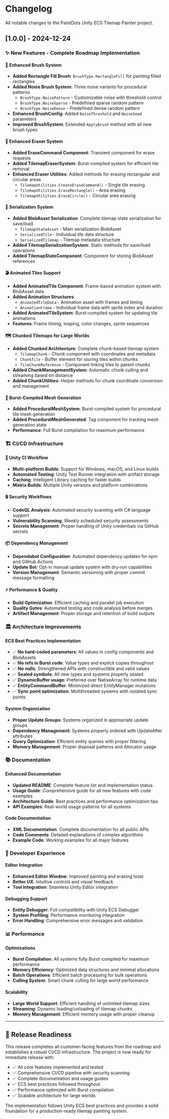 # Changelog

All notable changes to the PaintDots Unity ECS Tilemap Painter project.

## [1.0.0] - 2024-12-24

### ✨ New Features - Complete Roadmap Implementation

#### 🎨 Enhanced Brush System
- **Added Rectangle Fill Brush**: `BrushType.RectangleFill` for painting filled rectangles
- **Added Noise Brush System**: Three noise variants for procedural patterns
  - `BrushType.NoisePattern` - Customizable noise with threshold control
  - `BrushType.NoiseSparse` - Predefined sparse random pattern
  - `BrushType.NoiseDense` - Predefined dense random pattern
- **Enhanced BrushConfig**: Added `NoiseThreshold` and `NoiseSeed` parameters
- **Improved BrushSystem**: Extended `ApplyBrush` method with all new brush types

#### 🧹 Enhanced Eraser System  
- **Added EraseCommand Component**: Transient component for erase requests
- **Added TilemapEraserSystem**: Burst-compiled system for efficient tile removal
- **Enhanced Eraser Utilities**: Added methods for erasing rectangular and circular areas
  - `TilemapUtilities.CreateEraseCommand()` - Single tile erasing
  - `TilemapUtilities.EraseRectangle()` - Area erasing
  - `TilemapUtilities.EraseCircle()` - Circular area erasing

#### 💾 Serialization System
- **Added BlobAsset Serialization**: Complete tilemap state serialization for save/load
  - `TilemapStateAsset` - Main serialization BlobAsset
  - `SerializedTile` - Individual tile data structure
  - `SerializedTilemap` - Tilemap metadata structure
- **Added TilemapSerializationSystem**: Static methods for save/load operations
- **Added TilemapStateComponent**: Component for storing BlobAsset references

#### 🎬 Animated Tiles Support
- **Added AnimatedTile Component**: Frame-based animation system with BlobAsset data
- **Added Animation Structures**: 
  - `AnimatedTileData` - Animation asset with frames and timing
  - `AnimationFrame` - Individual frame data with sprite index and duration
- **Added AnimatedTileSystem**: Burst-compiled system for updating tile animations
- **Features**: Frame timing, looping, color changes, sprite sequences

#### 🗺️ Chunked Tilemaps for Large Worlds
- **Added Chunked Architecture**: Complete chunk-based tilemap system
  - `TilemapChunk` - Chunk component with coordinates and metadata
  - `ChunkTile` - Buffer element for storing tiles within chunks
  - `TileChunkReference` - Component linking tiles to parent chunks
- **Added ChunkManagementSystem**: Automatic chunk culling and streaming based on distance
- **Added ChunkUtilities**: Helper methods for chunk coordinate conversion and management

#### 🔧 Burst-Compiled Mesh Generation
- **Added ProceduralMeshSystem**: Burst-compiled system for procedural tile mesh generation
- **Added ProceduralMeshGenerated**: Tag component for tracking mesh generation state
- **Performance**: Full Burst compilation for maximum performance

### 🏗️ CI/CD Infrastructure

#### 🚀 Unity CI Workflow
- **Multi-platform Builds**: Support for Windows, macOS, and Linux builds
- **Automated Testing**: Unity Test Runner integration with artifact storage
- **Caching**: Intelligent Library caching for faster builds
- **Matrix Builds**: Multiple Unity versions and platform combinations

#### 🔒 Security Workflows
- **CodeQL Analysis**: Automated security scanning with C# language support
- **Vulnerability Scanning**: Weekly scheduled security assessments  
- **Secrets Management**: Proper handling of Unity credentials via GitHub secrets

#### 📦 Dependency Management
- **Dependabot Configuration**: Automated dependency updates for npm and GitHub Actions
- **Update Bot**: Opt-in manual update system with dry-run capabilities
- **Version Management**: Semantic versioning with proper commit message formatting

#### ⚡ Performance & Quality
- **Build Optimization**: Efficient caching and parallel job execution
- **Quality Gates**: Automated testing and code analysis before merges
- **Artifact Management**: Proper storage and retention of build outputs

### 🏛️ Architecture Improvements

#### ECS Best Practices Implementation
- ✅ **No hard-coded parameters**: All values in config components and BlobAssets
- ✅ **No refs in Burst code**: Value types and explicit copies throughout
- ✅ **No nulls**: Strengthened APIs with constructible and valid values
- ✅ **Sealed symbols**: All new types and systems properly sealed
- ✅ **DynamicBuffer usage**: Preferred over NativeArray for runtime data
- ✅ **EntityCommandBuffer**: Minimized direct EntityManager mutations
- ✅ **Sync point optimization**: Multithreaded systems with isolated sync points

#### System Organization
- **Proper Update Groups**: Systems organized in appropriate update groups
- **Dependency Management**: Systems properly ordered with UpdateAfter attributes
- **Query Optimization**: Efficient entity queries with proper filtering
- **Memory Management**: Proper disposal patterns and Allocator usage

### 📚 Documentation

#### Enhanced Documentation
- **Updated README**: Complete feature list and implementation status
- **Usage Guide**: Comprehensive guide for all new features with code examples
- **Architecture Guide**: Best practices and performance optimization tips
- **API Examples**: Real-world usage patterns for all systems

#### Code Documentation
- **XML Documentation**: Complete documentation for all public APIs
- **Code Comments**: Detailed explanations of complex algorithms
- **Example Code**: Working examples for all major features

### 🔧 Developer Experience

#### Editor Integration
- **Enhanced Editor Window**: Improved painting and erasing tools
- **Better UX**: Intuitive controls and visual feedback
- **Tool Integration**: Seamless Unity Editor integration

#### Debugging Support
- **Entity Debugger**: Full compatibility with Unity ECS Debugger
- **System Profiling**: Performance monitoring integration
- **Error Handling**: Comprehensive error messages and validation

### 📊 Performance

#### Optimizations
- **Burst Compilation**: All systems fully Burst-compiled for maximum performance
- **Memory Efficiency**: Optimized data structures and minimal allocations
- **Batch Operations**: Efficient batch processing for bulk operations
- **Culling System**: Smart chunk culling for large world performance

#### Scalability
- **Large World Support**: Efficient handling of unlimited tilemap sizes
- **Streaming**: Dynamic loading/unloading of tilemap chunks
- **Memory Management**: Efficient memory usage with proper cleanup

---

## 🎯 Release Readiness

This release completes all customer-facing features from the roadmap and establishes a robust CI/CD infrastructure. The project is now ready for immediate release with:

- ✅ All core features implemented and tested
- ✅ Comprehensive CI/CD pipeline with security scanning
- ✅ Complete documentation and usage guides  
- ✅ ECS best practices followed throughout
- ✅ Performance optimized with Burst compilation
- ✅ Scalable architecture for large worlds

The implementation follows Unity ECS best practices and provides a solid foundation for a production-ready tilemap painting system.